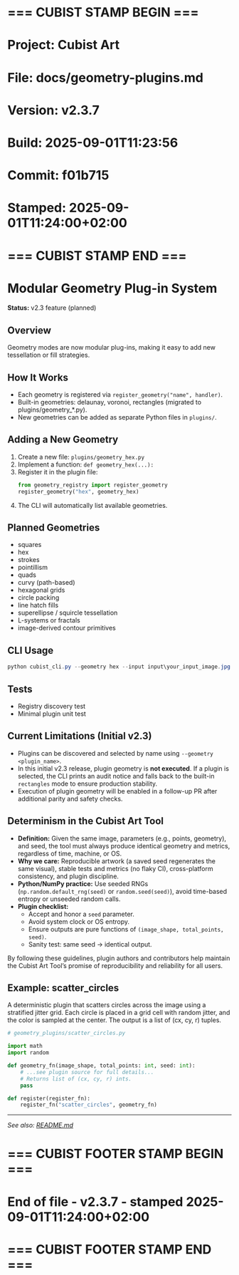 # === CUBIST STAMP BEGIN ===
# Project: Cubist Art
# File: docs/geometry-plugins.md
# Version: v2.3.7
# Build: 2025-09-01T11:23:56
# Commit: f01b715
# Stamped: 2025-09-01T11:24:00+02:00
# === CUBIST STAMP END ===
# Modular Geometry Plug-in System

**Status:** v2.3 feature (planned)

## Overview

Geometry modes are now modular plug-ins, making it easy to add new tessellation or fill strategies.

## How It Works

- Each geometry is registered via `register_geometry("name", handler)`.
- Built-in geometries: delaunay, voronoi, rectangles (migrated to plugins/geometry_*.py).
- New geometries can be added as separate Python files in `plugins/`.

## Adding a New Geometry

1. Create a new file: `plugins/geometry_hex.py`
2. Implement a function: `def geometry_hex(...):`
3. Register it in the plugin file:
   ```python
   from geometry_registry import register_geometry
   register_geometry("hex", geometry_hex)
   ```
4. The CLI will automatically list available geometries.

## Planned Geometries

- squares
- hex
- strokes
- pointillism
- quads
- curvy (path-based)
- hexagonal grids
- circle packing
- line hatch fills
- superellipse / squircle tessellation
- L-systems or fractals
- image-derived contour primitives

## CLI Usage

```powershell
python cubist_cli.py --geometry hex --input input\your_input_image.jpg --output output\hex --points 100
```

## Tests

- Registry discovery test
- Minimal plugin unit test

## Current Limitations (Initial v2.3)

- Plugins can be discovered and selected by name using `--geometry <plugin_name>`.
- In this initial v2.3 release, plugin geometry is **not executed**. If a plugin is selected, the CLI prints an audit notice and falls back to the built-in `rectangles` mode to ensure production stability.
- Execution of plugin geometry will be enabled in a follow-up PR after additional parity and safety checks.

## Determinism in the Cubist Art Tool

- **Definition:** Given the same image, parameters (e.g., points, geometry), and seed, the tool must always produce identical geometry and metrics, regardless of time, machine, or OS.
- **Why we care:** Reproducible artwork (a saved seed regenerates the same visual), stable tests and metrics (no flaky CI), cross-platform consistency, and plugin discipline.
- **Python/NumPy practice:** Use seeded RNGs (`np.random.default_rng(seed)` or `random.seed(seed)`), avoid time-based entropy or unseeded random calls.
- **Plugin checklist:**
  - Accept and honor a `seed` parameter.
  - Avoid system clock or OS entropy.
  - Ensure outputs are pure functions of `(image_shape, total_points, seed)`.
  - Sanity test: same seed → identical output.

By following these guidelines, plugin authors and contributors help maintain the Cubist Art Tool’s promise of reproducibility and reliability for all users.

## Example: scatter_circles

A deterministic plugin that scatters circles across the image using a stratified jitter grid. Each circle is placed in a grid cell with random jitter, and the color is sampled at the center. The output is a list of (cx, cy, r) tuples.

```python
# geometry_plugins/scatter_circles.py

import math
import random

def geometry_fn(image_shape, total_points: int, seed: int):
    # ...see plugin source for full details...
    # Returns list of (cx, cy, r) ints.
    pass

def register(register_fn):
    register_fn("scatter_circles", geometry_fn)
```

---

*See also: [README.md](../README.md)*


# === CUBIST FOOTER STAMP BEGIN ===
# End of file - v2.3.7 - stamped 2025-09-01T11:24:00+02:00
# === CUBIST FOOTER STAMP END ===

